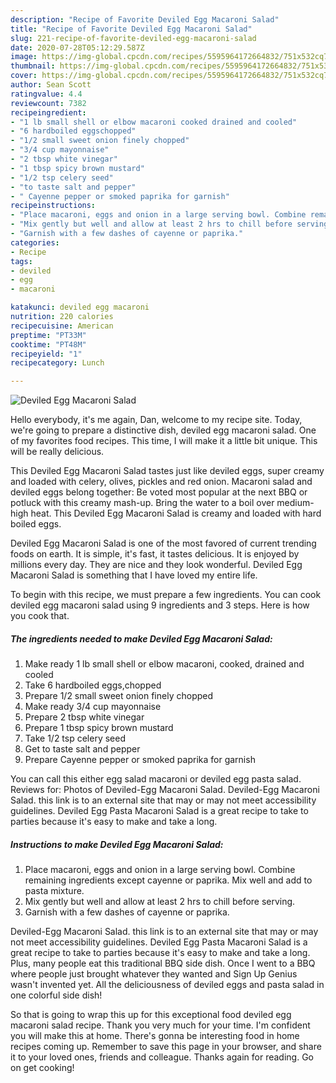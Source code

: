 ```yaml
---
description: "Recipe of Favorite Deviled Egg Macaroni Salad"
title: "Recipe of Favorite Deviled Egg Macaroni Salad"
slug: 221-recipe-of-favorite-deviled-egg-macaroni-salad
date: 2020-07-28T05:12:29.587Z
image: https://img-global.cpcdn.com/recipes/5595964172664832/751x532cq70/deviled-egg-macaroni-salad-recipe-main-photo.jpg
thumbnail: https://img-global.cpcdn.com/recipes/5595964172664832/751x532cq70/deviled-egg-macaroni-salad-recipe-main-photo.jpg
cover: https://img-global.cpcdn.com/recipes/5595964172664832/751x532cq70/deviled-egg-macaroni-salad-recipe-main-photo.jpg
author: Sean Scott
ratingvalue: 4.4
reviewcount: 7382
recipeingredient:
- "1 lb small shell or elbow macaroni cooked drained and cooled"
- "6 hardboiled eggschopped"
- "1/2 small sweet onion finely chopped"
- "3/4 cup mayonnaise"
- "2 tbsp white vinegar"
- "1 tbsp spicy brown mustard"
- "1/2 tsp celery seed"
- "to taste salt and pepper"
- " Cayenne pepper or smoked paprika for garnish"
recipeinstructions:
- "Place macaroni, eggs and onion in a large serving bowl. Combine remaining ingredients except cayenne or paprika. Mix well and add to pasta mixture."
- "Mix gently but well and allow at least 2 hrs to chill before serving."
- "Garnish with a few dashes of cayenne or paprika."
categories:
- Recipe
tags:
- deviled
- egg
- macaroni

katakunci: deviled egg macaroni 
nutrition: 220 calories
recipecuisine: American
preptime: "PT33M"
cooktime: "PT48M"
recipeyield: "1"
recipecategory: Lunch

---
```



![Deviled Egg Macaroni Salad](https://img-global.cpcdn.com/recipes/5595964172664832/751x532cq70/deviled-egg-macaroni-salad-recipe-main-photo.jpg)

Hello everybody, it's me again, Dan, welcome to my recipe site. Today, we're going to prepare a distinctive dish, deviled egg macaroni salad. One of my favorites food recipes. This time, I will make it a little bit unique. This will be really delicious.

This Deviled Egg Macaroni Salad tastes just like deviled eggs, super creamy and loaded with celery, olives, pickles and red onion. Macaroni salad and deviled eggs belong together: Be voted most popular at the next BBQ or potluck with this creamy mash-up. Bring the water to a boil over medium-high heat. This Deviled Egg Macaroni Salad is creamy and loaded with hard boiled eggs.

Deviled Egg Macaroni Salad is one of the most favored of current trending foods on earth. It is simple, it's fast, it tastes delicious. It is enjoyed by millions every day. They are nice and they look wonderful. Deviled Egg Macaroni Salad is something that I have loved my entire life.


To begin with this recipe, we must prepare a few ingredients. You can cook deviled egg macaroni salad using 9 ingredients and 3 steps. Here is how you cook that.

<!--inarticleads1-->

##### The ingredients needed to make Deviled Egg Macaroni Salad:

1. Make ready 1 lb small shell or elbow macaroni, cooked, drained and cooled
1. Take 6 hardboiled eggs,chopped
1. Prepare 1/2 small sweet onion finely chopped
1. Make ready 3/4 cup mayonnaise
1. Prepare 2 tbsp white vinegar
1. Prepare 1 tbsp spicy brown mustard
1. Take 1/2 tsp celery seed
1. Get to taste salt and pepper
1. Prepare  Cayenne pepper or smoked paprika for garnish


You can call this either egg salad macaroni or deviled egg pasta salad. Reviews for: Photos of Deviled-Egg Macaroni Salad. Deviled-Egg Macaroni Salad. this link is to an external site that may or may not meet accessibility guidelines. Deviled Egg Pasta Macaroni Salad is a great recipe to take to parties because it&#39;s easy to make and take a long. 

<!--inarticleads2-->

##### Instructions to make Deviled Egg Macaroni Salad:

1. Place macaroni, eggs and onion in a large serving bowl. Combine remaining ingredients except cayenne or paprika. Mix well and add to pasta mixture.
1. Mix gently but well and allow at least 2 hrs to chill before serving.
1. Garnish with a few dashes of cayenne or paprika.


Deviled-Egg Macaroni Salad. this link is to an external site that may or may not meet accessibility guidelines. Deviled Egg Pasta Macaroni Salad is a great recipe to take to parties because it&#39;s easy to make and take a long. Plus, many people eat this traditional BBQ side dish. Once I went to a BBQ where people just brought whatever they wanted and Sign Up Genius wasn&#39;t invented yet. All the deliciousness of deviled eggs and pasta salad in one colorful side dish! 

So that is going to wrap this up for this exceptional food deviled egg macaroni salad recipe. Thank you very much for your time. I'm confident you will make this at home. There's gonna be interesting food in home recipes coming up. Remember to save this page in your browser, and share it to your loved ones, friends and colleague. Thanks again for reading. Go on get cooking!
